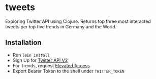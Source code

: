 # tweets

Exploring Twitter API using Clojure.
Returns top three most interacted tweets per top five trends in Germany and the World.

## Installation

- Run `lein install`
- Sign Up for [Twitter API V2](https://developer.twitter.com/en/docs/twitter-api/getting-started/getting-access-to-the-twitter-api)
- For Trends, request [Elevated Access](https://developer.twitter.com/en/docs/twitter-api/getting-started/about-twitter-api#v2-access-level)
- Export Bearer Token to the shell under `TWITTER_TOKEN`

